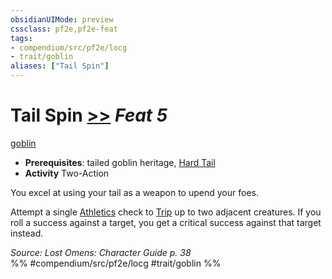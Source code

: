 ```yaml
---
obsidianUIMode: preview
cssclass: pf2e,pf2e-feat
tags:
- compendium/src/pf2e/locg
- trait/goblin
aliases: ["Tail Spin"]
---
```

# Tail Spin  [>>](/rules/core-rulebook/chapter-9-playing-the-game.md#Actions "Two-Action") *Feat 5*  
[goblin](/rules/traits/goblin.md)  

- **Prerequisites**: tailed goblin heritage, [Hard Tail](/compendium/feats/hard-tail-locg.md)
- **Activity** Two-Action

You excel at using your tail as a weapon to upend your foes.

Attempt a single [Athletics](/compendium/skills.md#Athletics) check to [Trip](/rules/actions/trip.md) up to two adjacent creatures. If you roll a success against a target, you get a critical success against that target instead.

*Source: Lost Omens: Character Guide p. 38*  
%% #compendium/src/pf2e/locg #trait/goblin %%